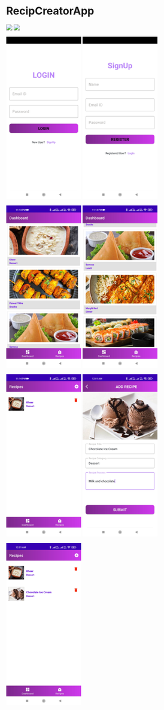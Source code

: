 # RecipCreatorApp


<img src="images/1657822365544.gif" width="300">


<img src="images/1657822365525.gif" width="300">

<img src="images/1657823113301.jpg" width="200">                               <img src="images/1657823113279.jpg" width="200">


<img src="images/1657822365592.jpg" width="200">                               <img src="images/1657822365578.jpg" width="200">


<img src="images/1657822365565.jpg" width="200">                              <img src="images/1657823519420.jpg" width="200">


<img src="images/1657823519404.jpg" width="200">
